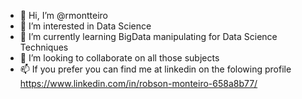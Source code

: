 - 👋 Hi, I’m @rmontteiro
- 👀 I’m interested in Data Science 
- 🌱 I’m currently learning BigData manipulating for Data Science Techniques
- 💞️ I’m looking to collaborate on all those subjects
- 📫 If you prefer you can find me at linkedin on the folowing profile https://www.linkedin.com/in/robson-monteiro-658a8b77/
<!---
rmontteiro/rmontteiro is a ✨ special ✨ repository because its `README.md` (this file) appears on your GitHub profile.
You can click the Preview link to take a look at your changes.
--->
